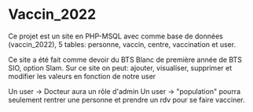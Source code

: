 # Vaccin_2022

Ce projet est un site en PHP-MSQL avec comme base de données (vaccin_2022), 5 tables: personne, vaccin, centre, vaccination et user.

Ce site a été fait comme devoir du BTS Blanc de première année de BTS SIO, option Slam.
Sur ce site on peut: ajouter, visualiser, supprimer et modifier les valeurs en fonction de notre user

Un user -> Docteur aura un rôle d'admin
Un user -> "population" pourra seulement rentrer une personne et prendre un rdv pour se faire vacciner.